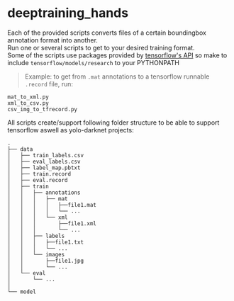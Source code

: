 # deeptraining_hands

Each of the provided scripts converts files of a certain boundingbox annotation format into another. <br />
Run one or several scripts to get to your desired training format. <br />
Some of the scripts use packages provided by [tensorflow's API](https://github.com/tensorflow/models/tree/master/research/object_detection) so make to include `tensorflow/models/research` to your PYTHONPATH

> Example: to get from `.mat` annotations to a tensorflow runnable `.record` file, run:
```
mat_to_xml.py
xml_to_csv.py
csv_img_to_tfrecord.py
```

All scripts create/support following folder structure to be able to support tensorflow aswell as yolo-darknet projects:
```
.
├── data
│   ├── train_labels.csv
│   ├── eval_labels.csv
│   ├── label_map.pbtxt
│   ├── train.record
│   ├── eval.record
│   ├── train 
│   │   ├── annotations
│   │   │   ├── mat
│   │   │   │   ├──file1.mat
│   │   │   │   └── ...
│   │   │   └── xml
│   │   │       ├──file1.xml
│   │   │       └── ...
│   │   ├── labels
│   │   │   ├──file1.txt
│   │   │   └── ...
│   │   └── images
│   │       ├──file1.jpg
│   │       └── ...
│   └── eval
│       └── ...
│   
└── model
```
